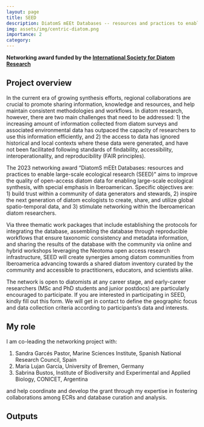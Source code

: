 ```yaml
---
layout: page
title: SEED
description: DiatomS mEEt Databases -- resources and practices to enable large-scale ecological research
img: assets/img/centric-diatom.png
importance: 2
category: 
---
```


**Networking award funded by the [International Society for Diatom Research](https://www.isdr.org)**

## Project overview
In the current era of growing synthesis efforts, regional collaborations are crucial to promote sharing information, knowledge and resources, and help maintain consistent methodologies and workflows. In diatom research, however, there are two main challenges that need to be addressed: 1) the increasing amount of information collected from diatom surveys and associated environmental data has outpaced the capacity of researchers to use this information efficiently, and 2) the access to data has ignored historical and local contexts where these data were generated, and have not been facilitated following standards of findability, accessibility, interoperationality, and reproducibility (FAIR principles).

The 2023 networking award “DiatomS mEEt Databases: resources and practices to enable large-scale ecological research (SEED)" aims to improve the quality of open-access diatom data for enabling large-scale ecological synthesis, with special emphasis in Iberoamerican. Specific objectives are: 1) build trust within a community of data generators and stewards, 2) inspire the next generation of diatom ecologists to create, share, and utilize global spatio-temporal data, and 3) stimulate networking within the Iberoamerican diatom researchers.

Via three thematic work packages that include establishing the protocols for integrating the database, assembling the database through reproducible workflows that ensure taxonomic consistency and metadata information, and sharing the results of the database with the community via online and hybrid workshops leveraging the Neotoma open access research infrastructure, SEED will create synergies among diatom communities from Iberoamerica advancing towards a shared diatom inventory curated by the community and accessible to practitioners, educators, and scientists alike.

The network is open to diatomists at any career stage, and early-career researchers (MSc and PhD students and junior postdocs) are particularly encouraged to participate. If you are interested in participating in SEED, kindly fill out this form. We will get in contact to define the geographic focus and data collection criteria according to participants’s data and interests.

## My role
I am co-leading the networking project with: 
1. Sandra Garcés Pastor, Marine Sciences Institute, Spanish National Research Council, Spain
2. Maria Lujan Garcia, University of Bremen, Germany 
3. Sabrina Bustos, Institute of Biodiversity and Experimental and Applied Biology, CONICET, Argentina

and help coordinate and develop the grant through my expertise in fostering collaborations among ECRs and database curation and analysis.

## Outputs





